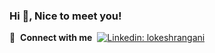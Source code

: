 ### Hi 👋, Nice to meet you! 
:link: &nbsp;**Connect with me**&nbsp;
[![Linkedin: lokeshrangani](https://img.shields.io/badge/-lokeshrangani-blue?style=flat-square&logo=Linkedin&logoColor=white&link=https://www.linkedin.com/in/lokeshrangani/)](https://www.linkedin.com/in/lokeshrangani)
